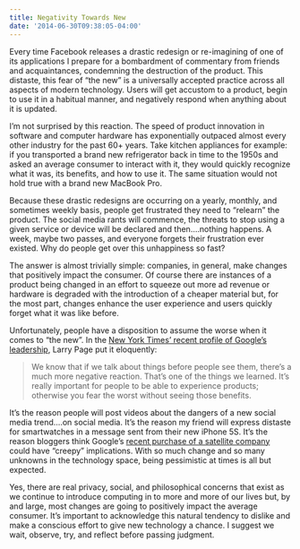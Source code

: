 ```yaml
---
title: Negativity Towards New
date: '2014-06-30T09:38:05-04:00'
---
```

Every time Facebook releases a drastic redesign or re-imagining of one of its applications I prepare for a bombardment of commentary from friends and acquaintances, condemning the destruction of the product. This distaste, this fear of “the new” is a universally accepted practice across all aspects of modern technology. Users will get accustom to a product, begin to use it in a habitual manner, and negatively respond when anything about it is updated.

I’m not surprised by this reaction. The speed of product innovation in software and computer hardware has exponentially outpaced almost every other industry for the past 60+ years. Take kitchen appliances for example: if you transported a brand new refrigerator back in time to the 1950s and asked an average consumer to interact with it, they would quickly recognize what it was, its benefits, and how to use it. The same situation would not hold true with a brand new MacBook Pro.

Because these drastic redesigns are occurring on a yearly, monthly, and sometimes weekly basis, people get frustrated they need to “relearn” the product. The social media rants will commence, the threats to stop using a given service or device will be declared and then….nothing happens. A week, maybe two passes, and everyone forgets their frustration ever existed. Why do people get over this unhappiness so fast?

The answer is almost trivially simple: companies, in general, make changes that positively impact the consumer. Of course there are instances of a product being changed in an effort to squeeze out more ad revenue or hardware is degraded with the introduction of a cheaper material but, for the most part, changes enhance the user experience and users quickly forget what it was like before.

Unfortunately, people have a disposition to assume the worse when it comes to “the new”. In the [New York Times’ recent profile of Google’s leadership](http://bits.blogs.nytimes.com/2014/06/26/googles-grand-plans-a-conversation-with-googles-larry-page-and-sundar-pichai/), Larry Page put it eloquently:

> We know that if we talk about things before people see them, there’s a much more negative reaction. That’s one of the things we learned. It’s really important for people to be able to experience products; otherwise you fear the worst without seeing those benefits.

It’s the reason people will post videos about the dangers of a new social media trend….on social media. It’s the reason my friend will express distaste for smartwatches in a message sent from their new iPhone 5S. It’s the reason bloggers think Google’s [recent purchase of a satellite company](http://www.theverge.com/2014/6/10/5797336/google-buys-satellite-company-skybox-for-500-million) could have “creepy” implications. With so much change and so many unknowns in the technology space, being pessimistic at times is all but expected.

Yes, there are real privacy, social, and philosophical concerns that exist as we continue to introduce computing in to more and more of our lives but, by and large, most changes are going to positively impact the average consumer. It’s important to acknowledge this natural tendency to dislike and make a conscious effort to give new technology a chance. I suggest we wait, observe, try, and reflect before passing judgment.
